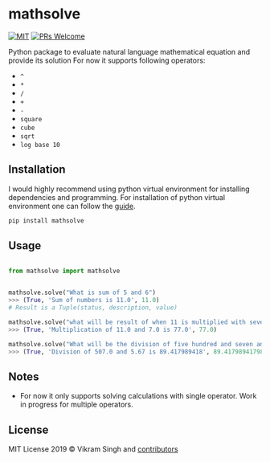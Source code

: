 # mathsolve

[![MIT][mit-image]][mit-url] [![PRs Welcome](https://img.shields.io/badge/PRs-welcome-brightgreen.svg?style=flat)](http://makeapullrequest.com)

Python package to evaluate natural language mathematical equation and provide its solution
For now it supports following operators:
- `^`      
- `*`      
- `/`      
- `+`      
- `-`      
- `square`
- `cube`   
- `sqrt`   
- `log base 10`     

## Installation

I would highly recommend using python virtual environment for installing dependencies and programming. For installation of python virtual environment one can follow the [guide](http://docs.python-guide.org/en/latest/dev/virtualenvs/).

```bash
pip install mathsolve
```

## Usage

```python

from mathsolve import mathsolve


mathsolve.solve("What is sum of 5 and 6")
>>> (True, 'Sum of numbers is 11.0', 11.0)
# Result is a Tuple(status, description, value)

mathsolve.solve("what will be result of when 11 is multiplied with seven")
>>> (True, 'Multiplication of 11.0 and 7.0 is 77.0', 77.0)

mathsolve.solve("What will be the division of five hundred and seven and five point six seven")
>>> (True, 'Division of 507.0 and 5.67 is 89.417989418', 89.41798941798942)

```

## Notes

- For now it only supports solving calculations with single operator. Work in progress for multiple operators.

## License

MIT License 2019 © Vikram Singh and [contributors](https://github.com/maverickjoy/mathsolve/graphs/contributors)

[mit-image]: https://img.shields.io/badge/license-MIT-blue.svg
[mit-url]: https://opensource.org/licenses/MIT

